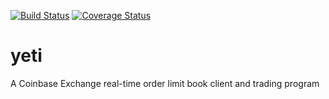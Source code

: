 [![Build Status](https://travis-ci.org/jacobgreenleaf/yeti.svg)](https://travis-ci.org/jacobgreenleaf/yeti)
[![Coverage Status](https://coveralls.io/repos/jacobgreenleaf/yeti/badge.svg)](https://coveralls.io/r/jacobgreenleaf/yeti)

# yeti

A Coinbase Exchange real-time order limit book client and trading program

